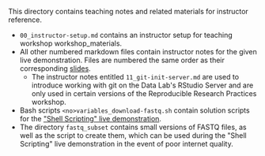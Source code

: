 This directory contains teaching notes and related materials for instructor reference.

* `00_instructor-setup.md` contains an instructor setup for teaching workshop workshop_materials.
* All other numbered markdown files contain instructor notes for the given live demonstration.
Files are numbered the same order as their corresponding [slides](../workshop_materials/slides/).
  * The instructor notes entitled `11_git-init-server.md` are used to introduce working with git on the Data Lab's RStudio Server and are only used in certain versions of the Reproducible Research Practices workshop.
* Bash scripts `<no>variables_download-fastq.sh` contain solution scripts for the ["Shell Scripting" live demonstration](06_shell-scripting.md).
* The directory `fastq_subset` contains small versions of FASTQ files, as well as the script to create them, which can be used during the "Shell Scripting" live demonstration in the event of poor internet quality.


